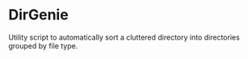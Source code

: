 # DirGenie
Utility script to automatically sort a cluttered directory into directories grouped by file type. 
